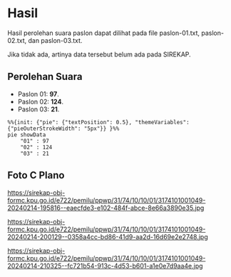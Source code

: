 # Hasil

Hasil perolehan suara paslon dapat dilihat pada file paslon-01.txt, paslon-02.txt, dan paslon-03.txt.

Jika tidak ada, artinya data tersebut belum ada pada SIREKAP.

## Perolehan Suara

 * Paslon 01: **97**.
 * Paslon 02: **124**.
 * Paslon 03: **21**.

```mermaid
%%{init: {"pie": {"textPosition": 0.5}, "themeVariables": {"pieOuterStrokeWidth": "5px"}} }%%
pie showData
    "01" : 97
    "02" : 124
    "03" : 21
```
## Foto C Plano

https://sirekap-obj-formc.kpu.go.id/e722/pemilu/ppwp/31/74/10/10/01/3174101001049-20240214-195816--eaecfde3-e102-484f-abce-8e66a3890e35.jpg

https://sirekap-obj-formc.kpu.go.id/e722/pemilu/ppwp/31/74/10/10/01/3174101001049-20240214-200129--0358a4cc-bd86-41d9-aa2d-16d69e2e2748.jpg

https://sirekap-obj-formc.kpu.go.id/e722/pemilu/ppwp/31/74/10/10/01/3174101001049-20240214-210325--fc721b54-913c-4d53-b601-a1e0e7d9aa4e.jpg

